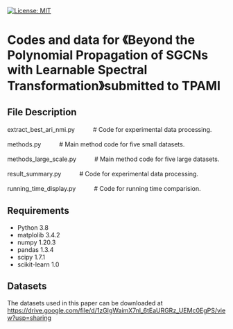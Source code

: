 [![License: MIT](https://img.shields.io/badge/License-MIT-yellow.svg)](https://opensource.org/licenses/MIT)
# Codes and data for 《Beyond the Polynomial Propagation of SGCNs with Learnable Spectral Transformation》submitted to TPAMI

## File Description

extract_best_ari_nmi.py　　　# Code for experimental data processing.

methods.py　　　# Main method code for five small datasets.

methods_large_scale.py　　　# Main method code for five large datasets.

result_summary.py　　　# Code for experimental data processing.

running_time_display.py　　　# Code for running time comparision.

## Requirements

* Python 3.8
* matplolib 3.4.2
* numpy 1.20.3
* pandas 1.3.4
* scipy 1.7.1
* scikit-learn 1.0

## Datasets
The datasets used in this paper can be downloaded at https://drive.google.com/file/d/1zGIgWaimX7nl_6tEaURGRz_UEMc0EgPS/view?usp=sharing 

